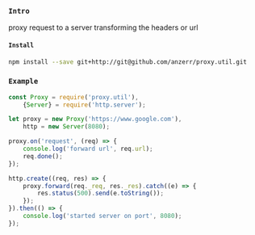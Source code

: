 
### `Intro`
proxy request to a server transforming the headers or url

#### `Install`
``` bash
npm install --save git+http://git@github.com/anzerr/proxy.util.git
```

### `Example`
``` javascript
const Proxy = require('proxy.util'),
	{Server} = require('http.server');

let proxy = new Proxy('https://www.google.com'),
	http = new Server(8080);

proxy.on('request', (req) => {
	console.log('forward url', req.url);
	req.done();
});

http.create((req, res) => {
	proxy.forward(req._req, res._res).catch((e) => {
		res.status(500).send(e.toString());
	});
}).then(() => {
	console.log('started server on port', 8080);
});
```